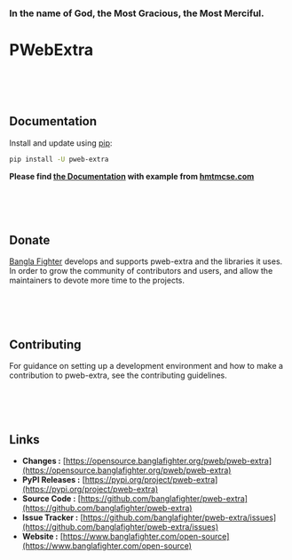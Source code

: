 ### In the name of God, the Most Gracious, the Most Merciful.

# PWebExtra



<br/><br/><br/>
## Documentation
Install and update using [pip](https://pip.pypa.io/en/stable/getting-started/):
```bash
pip install -U pweb-extra
```

**Please find [the Documentation]() with example from [hmtmcse.com]()**


<br/><br/><br/>
## Donate
[Bangla Fighter](https://www.banglafighter.com/) develops and supports pweb-extra and the libraries it uses. In order to grow
the community of contributors and users, and allow the maintainers to devote more time to the projects.


<br/><br/><br/>
## Contributing
For guidance on setting up a development environment and how to make a contribution to pweb-extra, see the contributing guidelines.


<br/><br/><br/>
## Links
* **Changes :** [https://opensource.banglafighter.org/pweb/pweb-extra](https://opensource.banglafighter.org/pweb/pweb-extra)
* **PyPI Releases :** [https://pypi.org/project/pweb-extra](https://pypi.org/project/pweb-extra)
* **Source Code :** [https://github.com/banglafighter/pweb-extra](https://github.com/banglafighter/pweb-extra)
* **Issue Tracker :** [https://github.com/banglafighter/pweb-extra/issues](https://github.com/banglafighter/pweb-extra/issues)
* **Website :** [https://www.banglafighter.com/open-source](https://www.banglafighter.com/open-source)

